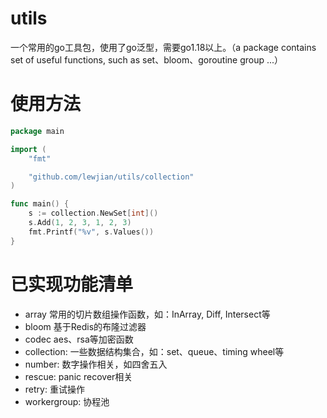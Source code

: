 # utils
一个常用的go工具包，使用了go泛型，需要go1.18以上。（a package contains set of useful functions, such as set、bloom、goroutine group ...）

# 使用方法

```go
package main

import (
    "fmt"

    "github.com/lewjian/utils/collection"
)

func main() {
    s := collection.NewSet[int]()
    s.Add(1, 2, 3, 1, 2, 3)
    fmt.Printf("%v", s.Values())
}
```
# 已实现功能清单
- array 常用的切片数组操作函数，如：InArray, Diff, Intersect等
- bloom 基于Redis的布隆过滤器
- codec aes、rsa等加密函数
- collection: 一些数据结构集合，如：set、queue、timing wheel等
- number: 数字操作相关，如四舍五入
- rescue: panic recover相关
- retry: 重试操作
- workergroup: 协程池


